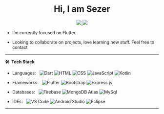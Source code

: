 
 
<p align="center"> <h1 align="center"> Hi, I am Sezer </h1> </p>
<p align="center">
<a href="https://www.linkedin.com/in/sezeralaca/"><img src="https://img.shields.io/badge/LinkedIn-0077B5?style=for-the-badge&logo=linkedin&logoColor=white"/> </a>
<a href="mailto:ahmetsezeralaca@gmail.com"><img src="https://img.shields.io/badge/Gmail-D14836?style=for-the-badge&logo=gmail&logoColor=white"/> </a>
</p>


-  I’m currently focused on Flutter.

-  Looking to collaborate on projects, love learning new stuff. Feel  free to contact


***

**🛠 &nbsp;Tech Stack**

- Languages: &nbsp;
  ![Dart](https://img.shields.io/badge/-Dart-333333?style=flat&logo=Dart&logoColor=007ACC)
  ![HTML](https://img.shields.io/badge/-HTML-333333?style=flat&logo=HTML5)
  ![CSS](https://img.shields.io/badge/-CSS-333333?style=flat&logo=CSS3&logoColor=1572B6)
  ![JavaScript](https://img.shields.io/badge/-csharp-333333?style=flat&logo=csharp)
  ![Kotlin](https://img.shields.io/badge/-Kotlin-333333?style=flat&logo=Kotlin)

- Frameworks: &nbsp;
  ![Flutter](https://img.shields.io/badge/-Flutter-333333?style=flat&logo=flutter&logoColor=007ACC)
  ![Bootstrap](https://img.shields.io/badge/-Bootstrap-333333?style=flat&logo=bootstrap&logoColor=563D7C)
  ![Express.js](https://img.shields.io/badge/-Express.js-333333?style=flat&logo=node.js)

- Databases:  &nbsp;
  ![Firebase](https://img.shields.io/badge/-Firestore-333333?style=flat&logo=firebase)
  ![MongoDB Atlas](https://img.shields.io/badge/-MongoDB%20Atlas-333333?style=flat&logo=mongodb)
  ![MySql](https://img.shields.io/badge/-MySql-333333?style=flat&logo=mysql)

- IDEs: &nbsp;
  ![VS Code](https://img.shields.io/badge/-VS%20Code-333333?style=flat&logo=visual-studio-code&logoColor=007ACC)
  ![Android Studio](https://img.shields.io/badge/-Android%20Studio-333333?style=flat&logo=android-studio)
  ![Eclipse](https://img.shields.io/badge/-Eclipse-333333?style=flat&logo=eclipse)

 



<!-- -  📫 How to reach me:
[![LinkedIn](https://img.shields.io/badge/-Rahul_Kashyap-2867B2?style=flat&logo=Linkedin&logoColor=white)](https://www.linkedin.com/in/rahul-kashyap-230577195/)
[![Gmail](https://img.shields.io/badge/-Rahul_Kashyap-DB4437?style=flat&logo=Gmail&logoColor=white)](mailto:rahulkashyap4041@gmail.com) -->
***

<!-- ![](https://activity-graph.herokuapp.com/graph?username=imkashyap&theme=react-dark&hide_border=true&area=true) -->

<div align="center">



</div>
